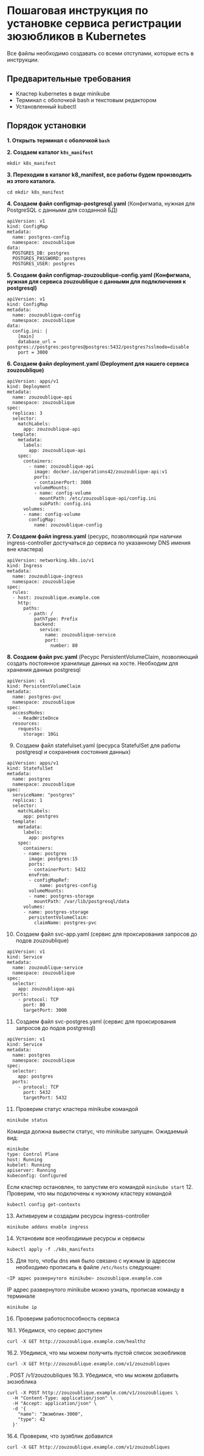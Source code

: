 # Пошаговая инструкция по установке сервиса регистрации зюзюбликов в Kubernetes
Все файлы необходимо создавать со всеми отступами, которые есть в инструкции.
## Предварительные требования

- Кластер kubernetes в виде minikube
- Терминал с оболочкой bash и текстовым редактором
- Установленный kubectl

## Порядок установки
**1. Открыть терминал с оболочкой `bash`**

**2. Создаем каталог `k8s_manifest`**
```
mkdir k8s_manifest
```
**3. Переходим в каталог k8_manifest, все работы будем производить из этого каталога.**
```
cd mkdir k8s_manifest
```
**4. Создаем файл configmap-postgresql.yaml** (Конфигмапа, нужная для PostgreSQL с данными для созданной БД)
```
apiVersion: v1
kind: ConfigMap
metadata:
  name: postgres-config
  namespace: zouzoublique
data:
  POSTGRES_DB: postgres
  POSTGRES_PASSWORD: postgres
  POSTGRES_USER: postgres
```  
**5. Создаем файл configmap-zouzoublique-config.yaml (Конфигмапа, нужная для сервиса zouzoublique с данными для подлключения к postgresql)**
```
apiVersion: v1
kind: ConfigMap
metadata:
  name: zouzoublique-config
  namespace: zouzoublique
data:
  config.ini: |
    [main]
    database_url = postgres://postgres:postgres@postgres:5432/postgres?sslmode=disable
    port = 3000
```	
**6. Создаем файл deployment.yaml (Deployment для нашего сервиса zouzoublique)**
```
apiVersion: apps/v1
kind: Deployment
metadata:
  name: zouzoublique-api
  namespace: zouzoublique
spec:
  replicas: 3
  selector:
    matchLabels:
      app: zouzoublique-api
  template:
    metadata:
      labels:
        app: zouzoublique-api
    spec:
      containers:
        - name: zouzoublique-api
          image: docker.io/operations42/zouzoublique-api:v1
          ports:
          - containerPort: 3000
          volumeMounts:
          - name: config-volume
            mountPath: /etc/zouzoublique-api/config.ini
            subPath: config.ini
      volumes:
      - name: config-volume
        configMap:
          name: zouzoublique-config	
```
**7. Создаем файл ingress.yaml** (ресурс, позволяющий при наличии ingress-controller достучаться до сервиса по указанному DNS имения вне кластера)
```
apiVersion: networking.k8s.io/v1
kind: Ingress
metadata:
  name: zouzoublique-ingress
  namespace: zouzoublique
spec:
  rules:
  - host: zouzoublique.example.com
    http:
      paths:
        - path: /
          pathType: Prefix
          backend:
            service:
              name: zouzoublique-service
              port:
                number: 80
```
**8. Создаем файл pvc.yaml**
(Ресурс PersistentVolumeClaim, позволяющий создать постоянное хранилище данных на хосте. Необходим для хранения данных postgresql
```
apiVersion: v1
kind: PersistentVolumeClaim
metadata:
  name: postgres-pvc
  namespace: zouzoublique
spec:
  accessModes:
    - ReadWriteOnce
  resources:
    requests:
      storage: 10Gi				
```	  
9. Создаем файл statefulset.yaml (ресурса StatefulSet для работы postgresql и сохранения состояния данных)
```
apiVersion: apps/v1
kind: StatefulSet
metadata:
  name: postgres
  namespace: zouzoublique
spec:
  serviceName: "postgres"
  replicas: 1
  selector:
    matchLabels:
      app: postgres
  template:
    metadata:
      labels:
        app: postgres
    spec:
      containers:
      - name: postgres
        image: postgres:15
        ports:
        - containerPort: 5432
        envFrom:
        - configMapRef:
            name: postgres-config
        volumeMounts:
        - name: postgres-storage
          mountPath: /var/lib/postgresql/data
      volumes:
      - name: postgres-storage
        persistentVolumeClaim:
          claimName: postgres-pvc
```
10. Создаем файл svc-app.yaml (сервис для проксирования запросов до подов zouzoublique)
```
apiVersion: v1
kind: Service
metadata:
  name: zouzoublique-service
  namespace: zouzoublique
spec:
  selector:
    app: zouzoublique-api
  ports:
    - protocol: TCP
      port: 80
      targetPort: 3000
```	  
11. Создаем файл svc-postgres.yaml (сервис для проксирования запросов до подов postgresql)
```
apiVersion: v1
kind: Service
metadata:
  name: postgres
  namespace: zouzoublique
spec:
  selector:
    app: postgres
  ports:
    - protocol: TCP
      port: 5432
      targetPort: 5432 
```	  
11. Проверим статус кластера minikube командой
```
minikube status
```
Команда должна вывести статус, что minikube запущен. Ожидаемый вид:
```
minikube
type: Control Plane
host: Running
kubelet: Running
apiserver: Running
kubeconfig: Configured
```
Если кластер остановлен, то запустим его командой `minikube start`
12. Проверим, что мы подключены к нужному кластеру командой
```
kubectl config get-contexts
```
13. Активируем и создадим ресурсы ingress-controller
```
minikube addons enable ingress
```
14. Установим все необходимые ресурсы и сервисы
```
kubectl apply -f ./k8s_manifests
```
15. Для того, чтобы dns имя было связано с нужным ip адресом необходимо прописать в файле `/etc/hosts` следующее:
``` bash
<IP адрес развернутого minikube> zouzoublique.example.com
```
IP адрес развернутого minikube можно узнать, прописав команду в терминале
```
minikube ip
```
16. Проверим работоспособность сервиса

16.1. Убедимся, что сервис доступен
```
curl -X GET http://zouzoublique.example.com/healthz
```
16.2. Убедимся, что мы можем получить пустой список зюзюбликов
```
curl -X GET http://zouzoublique.example.com/v1/zouzoubliques
```
. POST /v1/zouzoubliques 
16.3. Убедимся, что мы можем добавить зюзюблика
```
curl -X POST http://zouzoublique.example.com/v1/zouzoubliques \
  -H "Content-Type: application/json" \
  -H "Accept: application/json" \
  -d '{
    "name": "Зюзюблик-3000",
    "type": 42
  }'
```
16.4. Проверим, что зузяблик добавился
```
curl -X GET http://zouzoublique.example.com/v1/zouzoubliques
```

